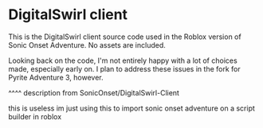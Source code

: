 # DigitalSwirl client
This is the DigitalSwirl client source code used in the Roblox version of Sonic Onset Adventure. No assets are included.

Looking back on the code, I'm not entirely happy with a lot of choices made, especially early on. I plan to address these issues in the fork for Pyrite Adventure 3, however.

^^^^ description from SonicOnset/DigitalSwirl-Client

this is useless im just using this to import sonic onset adventure on a script builder in roblox
